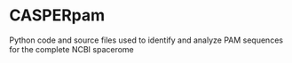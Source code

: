 # CASPERpam
Python code and source files used to identify and analyze PAM sequences for the complete NCBI spacerome
